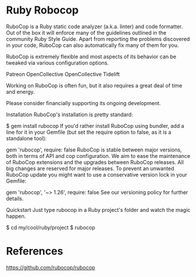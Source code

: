 # Ruby Robocop

RuboCop is a Ruby static code analyzer (a.k.a. linter) and code formatter. Out of the box it will enforce many of the guidelines outlined in the community Ruby Style Guide. Apart from reporting the problems discovered in your code, RuboCop can also automatically fix many of them for you.

RuboCop is extremely flexible and most aspects of its behavior can be tweaked via various configuration options.

Patreon OpenCollective OpenCollective Tidelift

Working on RuboCop is often fun, but it also requires a great deal of time and energy.

Please consider financially supporting its ongoing development.

Installation
RuboCop's installation is pretty standard:

$ gem install rubocop
If you'd rather install RuboCop using bundler, add a line for it in your Gemfile (but set the require option to false, as it is a standalone tool):

gem 'rubocop', require: false
RuboCop is stable between major versions, both in terms of API and cop configuration. We aim to ease the maintenance of RuboCop extensions and the upgrades between RuboCop releases. All big changes are reserved for major releases. To prevent an unwanted RuboCop update you might want to use a conservative version lock in your Gemfile:

gem 'rubocop', '~> 1.26', require: false
See our versioning policy for further details.

Quickstart
Just type rubocop in a Ruby project's folder and watch the magic happen.

$ cd my/cool/ruby/project
$ rubocop

# References
https://github.com/rubocop/rubocop

